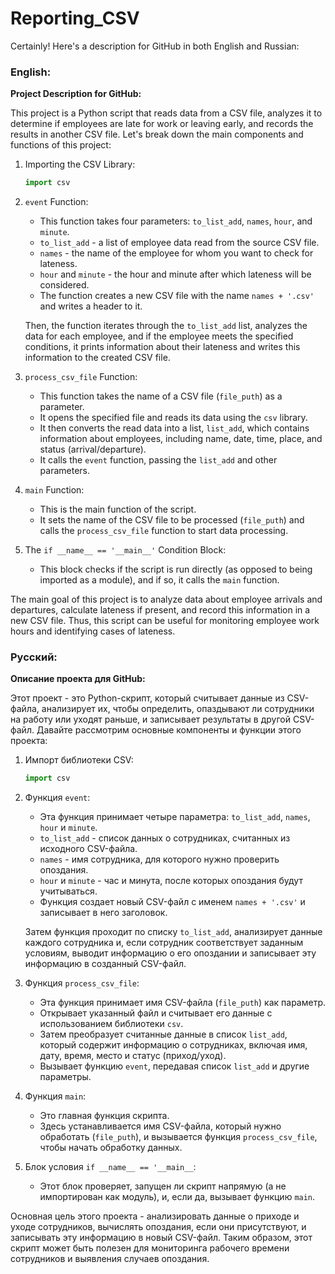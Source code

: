 # Reporting_CSV
Certainly! Here's a description for GitHub in both English and Russian:

### English:

**Project Description for GitHub:**

This project is a Python script that reads data from a CSV file, analyzes it to determine if employees are late for work or leaving early, and records the results in another CSV file. Let's break down the main components and functions of this project:

1. Importing the CSV Library:
   ```python
   import csv
   ```

2. `event` Function:
   - This function takes four parameters: `to_list_add`, `names`, `hour`, and `minute`.
   - `to_list_add` - a list of employee data read from the source CSV file.
   - `names` - the name of the employee for whom you want to check for lateness.
   - `hour` and `minute` - the hour and minute after which lateness will be considered.
   - The function creates a new CSV file with the name `names + '.csv'` and writes a header to it.

   Then, the function iterates through the `to_list_add` list, analyzes the data for each employee, and if the employee meets the specified conditions, it prints information about their lateness and writes this information to the created CSV file.

3. `process_csv_file` Function:
   - This function takes the name of a CSV file (`file_puth`) as a parameter.
   - It opens the specified file and reads its data using the `csv` library.
   - It then converts the read data into a list, `list_add`, which contains information about employees, including name, date, time, place, and status (arrival/departure).
   - It calls the `event` function, passing the `list_add` and other parameters.

4. `main` Function:
   - This is the main function of the script.
   - It sets the name of the CSV file to be processed (`file_puth`) and calls the `process_csv_file` function to start data processing.

5. The `if __name__ == '__main__'` Condition Block:
   - This block checks if the script is run directly (as opposed to being imported as a module), and if so, it calls the `main` function.

The main goal of this project is to analyze data about employee arrivals and departures, calculate lateness if present, and record this information in a new CSV file. Thus, this script can be useful for monitoring employee work hours and identifying cases of lateness.

### Русский:

**Описание проекта для GitHub:**

Этот проект - это Python-скрипт, который считывает данные из CSV-файла, анализирует их, чтобы определить, опаздывают ли сотрудники на работу или уходят раньше, и записывает результаты в другой CSV-файл. Давайте рассмотрим основные компоненты и функции этого проекта:

1. Импорт библиотеки CSV:
   ```python
   import csv
   ```

2. Функция `event`:
   - Эта функция принимает четыре параметра: `to_list_add`, `names`, `hour` и `minute`.
   - `to_list_add` - список данных о сотрудниках, считанных из исходного CSV-файла.
   - `names` - имя сотрудника, для которого нужно проверить опоздания.
   - `hour` и `minute` - час и минута, после которых опоздания будут учитываться.
   - Функция создает новый CSV-файл с именем `names + '.csv'` и записывает в него заголовок.

   Затем функция проходит по списку `to_list_add`, анализирует данные каждого сотрудника и, если сотрудник соответствует заданным условиям, выводит информацию о его опоздании и записывает эту информацию в созданный CSV-файл.

3. Функция `process_csv_file`:
   - Эта функция принимает имя CSV-файла (`file_puth`) как параметр.
   - Открывает указанный файл и считывает его данные с использованием библиотеки `csv`.
   - Затем преобразует считанные данные в список `list_add`, который содержит информацию о сотрудниках, включая имя, дату, время, место и статус (приход/уход).
   - Вызывает функцию `event`, передавая список `list_add` и другие параметры.

4. Функция `main`:
   - Это главная функция скрипта.
   - Здесь устанавливается имя CSV-файла, который нужно обработать (`file_puth`), и вызывается функция `process_csv_file`, чтобы начать обработку данных.

5. Блок условия `if __name__ == '__main__`:
   - Этот блок проверяет, запущен ли скрипт напрямую (а не импортирован как модуль), и, если да, вызывает функцию `main`.

Основная цель этого проекта - анализировать данные о приходе и уходе сотрудников, вычислять опоздания, если они присутствуют, и записывать эту информацию в новый CSV-файл. Таким образом, этот скрипт может быть полезен для мониторинга рабочего времени сотрудников и выявления случаев опоздания.
